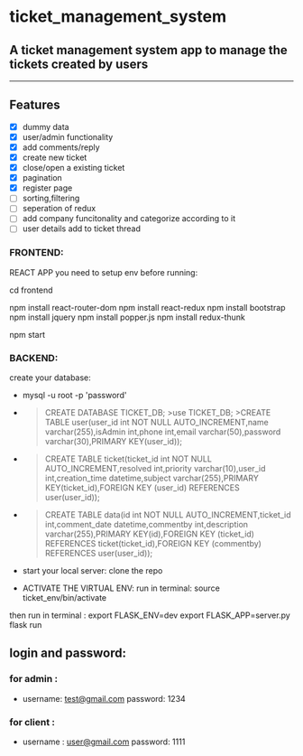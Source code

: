# ticket_management_system

## A ticket management system app to manage the tickets created by users

---

## Features

- [x] dummy data
- [x] user/admin functionality
- [x] add comments/reply
- [x] create new ticket
- [x] close/open a existing ticket
- [x] pagination
- [x] register page
- [ ] sorting,filtering
- [ ] seperation of redux
- [ ] add company funcitonality and categorize according to it
- [ ] user details add to ticket thread

### FRONTEND:

REACT APP
you need to setup env before running:

cd frontend

npm install react-router-dom
npm install react-redux
npm install bootstrap
npm install jquery
npm install popper.js
npm install redux-thunk

npm start

### BACKEND:

create your database:

- mysql -u root -p 'password'
- > CREATE DATABASE TICKET_DB; >use TICKET_DB; >CREATE TABLE user(user_id int NOT NULL AUTO_INCREMENT,name varchar(255),isAdmin int,phone int,email varchar(50),password varchar(30),PRIMARY KEY(user_id));
- > CREATE TABLE ticket(ticket_id int NOT NULL AUTO_INCREMENT,resolved int,priority varchar(10),user_id int,creation_time datetime,subject varchar(255),PRIMARY KEY(ticket_id),FOREIGN KEY (user_id) REFERENCES user(user_id));
- > CREATE TABLE data(id int NOT NULL AUTO_INCREMENT,ticket_id int,comment_date datetime,commentby int,description varchar(255),PRIMARY KEY(id),FOREIGN KEY (ticket_id) REFERENCES ticket(ticket_id),FOREIGN KEY (commentby) REFERENCES user(user_id));

- start your local server:
  clone the repo
- ACTIVATE THE VIRTUAL ENV:
  run in terminal:
  source ticket_env/bin/activate

then
run in terminal :
export FLASK_ENV=dev
export FLASK_APP=server.py
flask run

## login and password:

### for admin :

- username: test@gmail.com password: 1234

### for client :

- username : user@gmail.com password: 1111
